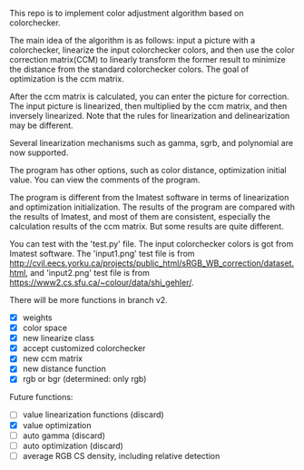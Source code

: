 This repo is to implement color adjustment algorithm based on colorchecker.

The main idea of the algorithm is as follows: input a picture with a colorchecker, linearize the input colorchecker colors, and then use the color correction matrix(CCM) to linearly transform the former result to minimize the distance from the standard colorchecker colors. The goal of optimization is the ccm matrix.

After the ccm matrix is calculated, you can enter the picture for correction. The input picture is linearized, then multiplied by the ccm matrix, and then inversely linearized. Note that the rules for linearization and delinearization may be different.

Several linearization mechanisms such as gamma, sgrb, and polynomial are now supported.

The program has other options, such as color distance, optimization initial value. You can view the comments of the program.

The program is different from the Imatest software in terms of linearization and optimization initialization. The results of the program are compared with the results of Imatest, and most of them are consistent, especially the calculation results of the ccm matrix. But some results are quite different.

You can test with the 'test.py' file. The input colorchecker colors is got from Imatest software. The 'input1.png' test file is from http://cvil.eecs.yorku.ca/projects/public_html/sRGB_WB_correction/dataset.html, and 'input2.png' test file is from https://www2.cs.sfu.ca/~colour/data/shi_gehler/. 

There will be more functions in branch v2.

- [x] weights
- [x] color space
- [x] new linearize class
- [x] accept customized colorchecker
- [x] new ccm matrix
- [x] new distance function
- [x] rgb or bgr (determined: only rgb)

Future functions:

- [ ] value linearization functions (discard)
- [x] value optimization
- [ ] auto gamma (discard)
- [ ] auto optimization (discard)
- [ ] average RGB CS density, including relative detection
